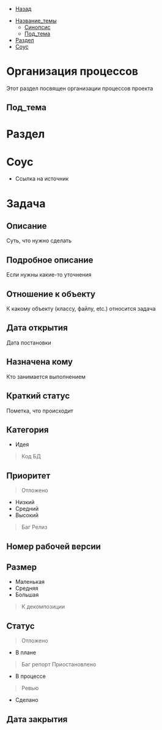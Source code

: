 
* [Назад](Readme.md)

- [Название\_темы](#название_темы)
  - [Синопсис](#синопсис)
  - [Под\_тема](#под_тема)
- [Раздел](#раздел)
- [Соус](#соус)

# Организация процессов

Этот раздел посвящен организации процессов проекта

## Под_тема



# Раздел



# Соус

* Ссылка на источник



Задача
======

## Описание

Суть, что нужно сделать

## Подробное описание

Если нужны какие-то уточнения

## Отношение к объекту

К какому объекту (классу, файлу, etc.) относится задача

## Дата открытия

Дата постановки

## Назначена кому

Кто занимается выполнением

## Краткий статус

Пометка, что происходит 

## Категория

- Идея
> Код
> БД

## Приоритет

> Отложено
- Низкий
- Средний
- Высокий
> Баг
> Релиз

## Номер рабочей версии

## Размер

- Маленькая
- Средняя
- Большая
> К декомпозиции

## Статус

> Отложено
- В плане
> Баг репорт
> Приостановлено
- В процессе
> Ревью
- Сделано

## Дата закрытия

